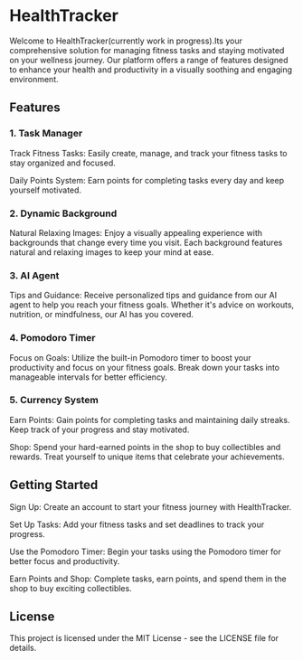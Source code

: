 # HealthTracker
Welcome to HealthTracker(currently work in progress).Its your comprehensive solution for managing fitness tasks and staying motivated on your wellness journey. Our platform offers a range of features designed to enhance your health and productivity in a visually soothing and engaging environment.

## Features
### 1. Task Manager
Track Fitness Tasks: Easily create, manage, and track your fitness tasks to stay organized and focused.

Daily Points System: Earn points for completing tasks every day and keep yourself motivated.

### 2. Dynamic Background
Natural Relaxing Images: Enjoy a visually appealing experience with backgrounds that change every time you visit. Each background features natural and relaxing images to keep your mind at ease.

### 3. AI Agent
Tips and Guidance: Receive personalized tips and guidance from our AI agent to help you reach your fitness goals. Whether it's advice on workouts, nutrition, or mindfulness, our AI has you covered.

### 4. Pomodoro Timer
Focus on Goals: Utilize the built-in Pomodoro timer to boost your productivity and focus on your fitness goals. Break down your tasks into manageable intervals for better efficiency.

### 5. Currency System
Earn Points: Gain points for completing tasks and maintaining daily streaks. Keep track of your progress and stay motivated.

Shop: Spend your hard-earned points in the shop to buy collectibles and rewards. Treat yourself to unique items that celebrate your achievements.

## Getting Started
Sign Up: Create an account to start your fitness journey with HealthTracker.

Set Up Tasks: Add your fitness tasks and set deadlines to track your progress.

Use the Pomodoro Timer: Begin your tasks using the Pomodoro timer for better focus and productivity.

Earn Points and Shop: Complete tasks, earn points, and spend them in the shop to buy exciting collectibles.

## License
This project is licensed under the MIT License - see the LICENSE file for details.
